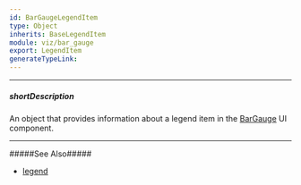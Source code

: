 ```yaml
---
id: BarGaugeLegendItem
type: Object
inherits: BaseLegendItem
module: viz/bar_gauge
export: LegendItem
generateTypeLink: 
---
```

---
##### shortDescription
An object that provides information about a legend item in the [BarGauge](/api-reference/10%20UI%20Components/dxBarGauge '/Documentation/ApiReference/UI_Components/dxBarGauge/') UI component.

---
#####See Also#####
- [legend](/api-reference/10%20UI%20Components/dxBarGauge/1%20Configuration/legend '/Documentation/ApiReference/UI_Components/dxBarGauge/Configuration/legend/')